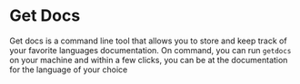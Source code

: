 # Get Docs

Get docs is a command line tool that allows you to store and keep track of your favorite languages documentation. On command, you can run `getdocs` on your machine and within a few clicks, you can be at the documentation for the language of your choice